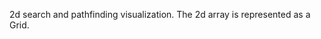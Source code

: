 2d search and pathfinding visualization. The 2d array is represented as a Grid.


<!-- https://otmak.github.io/Pathfinding-Visualizer/ -->